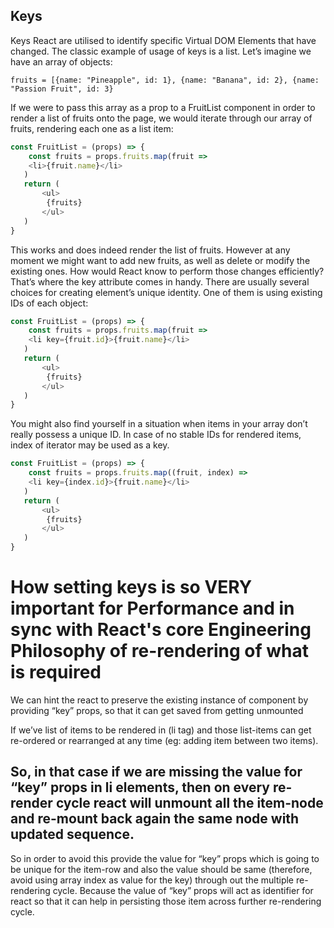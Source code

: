 ## Keys

Keys React are utilised to identify specific Virtual DOM Elements that have changed. The classic example of usage of keys is a list. Let’s imagine we have an array of objects:

``fruits = [{name: "Pineapple", id: 1}, {name: "Banana", id: 2}, {name: "Passion Fruit", id: 3}``


If we were to pass this array as a prop to a FruitList component in order to render a list of fruits onto the page, we would iterate through our array of fruits, rendering each one as a list item:

```js
const FruitList = (props) => {
    const fruits = props.fruits.map(fruit =>
    <li>{fruit.name}</li>
   )
   return (
       <ul>
        {fruits}
       </ul>
   )
}

```

This works and does indeed render the list of fruits. However at any moment we might want to add new fruits, as well as delete or modify the existing ones. How would React know to perform those changes efficiently? That’s where the key attribute comes in handy. There are usually several choices for creating element’s unique identity. One of them is using existing IDs of each object:


```js
const FruitList = (props) => {
    const fruits = props.fruits.map(fruit =>
    <li key={fruit.id}>{fruit.name}</li>
   )
   return (
       <ul>
        {fruits}
       </ul>
   )
}

```

You might also find yourself in a situation when items in your array don’t really possess a unique ID. In case of no stable IDs for rendered items, index of iterator may be used as a key.

```js
const FruitList = (props) => {
    const fruits = props.fruits.map((fruit, index) =>
    <li key={index.id}>{fruit.name}</li>
   )
   return (
       <ul>
        {fruits}
       </ul>
   )
}
```

# How setting keys is so VERY important for Performance and in sync with React's core Engineering Philosophy of re-rendering of what is required

We can hint the react to preserve the existing instance of component by providing “key” props, so that it can get saved from getting unmounted

If we’ve list of items to be rendered in (li tag) and those list-items can get re-ordered or rearranged at any time (eg: adding item between two items).

## So, in that case if we are missing the value for “key” props in li elements, then on every re-render cycle react will unmount all the item-node and re-mount back again the same node with updated sequence.

So in order to avoid this provide the value for “key” props which is going to be unique for the item-row and also the value should be same (therefore, avoid using array index as value for the key) through out the multiple re-rendering cycle. Because the value of “key” props will act as identifier for react so that it can help in persisting those item across further re-rendering cycle.